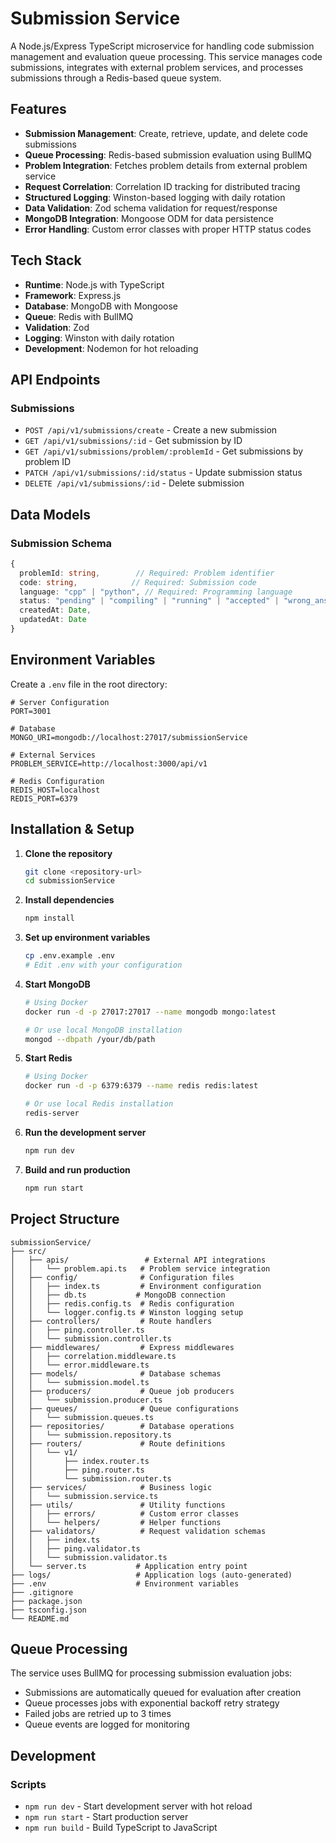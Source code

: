 # Submission Service

A Node.js/Express TypeScript microservice for handling code submission management and evaluation queue processing. This service manages code submissions, integrates with external problem services, and processes submissions through a Redis-based queue system.

## Features

- **Submission Management**: Create, retrieve, update, and delete code submissions
- **Queue Processing**: Redis-based submission evaluation using BullMQ
- **Problem Integration**: Fetches problem details from external problem service
- **Request Correlation**: Correlation ID tracking for distributed tracing
- **Structured Logging**: Winston-based logging with daily rotation
- **Data Validation**: Zod schema validation for request/response
- **MongoDB Integration**: Mongoose ODM for data persistence
- **Error Handling**: Custom error classes with proper HTTP status codes

## Tech Stack

- **Runtime**: Node.js with TypeScript
- **Framework**: Express.js
- **Database**: MongoDB with Mongoose
- **Queue**: Redis with BullMQ
- **Validation**: Zod
- **Logging**: Winston with daily rotation
- **Development**: Nodemon for hot reloading

## API Endpoints

### Submissions
- `POST /api/v1/submissions/create` - Create a new submission
- `GET /api/v1/submissions/:id` - Get submission by ID
- `GET /api/v1/submissions/problem/:problemId` - Get submissions by problem ID
- `PATCH /api/v1/submissions/:id/status` - Update submission status
- `DELETE /api/v1/submissions/:id` - Delete submission

## Data Models

### Submission Schema
```typescript
{
  problemId: string,        // Required: Problem identifier
  code: string,            // Required: Submission code
  language: "cpp" | "python", // Required: Programming language
  status: "pending" | "compiling" | "running" | "accepted" | "wrong_answer",
  createdAt: Date,
  updatedAt: Date
}
```

## Environment Variables

Create a `.env` file in the root directory:

```env
# Server Configuration
PORT=3001

# Database
MONGO_URI=mongodb://localhost:27017/submissionService

# External Services
PROBLEM_SERVICE=http://localhost:3000/api/v1

# Redis Configuration
REDIS_HOST=localhost
REDIS_PORT=6379
```

## Installation & Setup

1. **Clone the repository**
   ```bash
   git clone <repository-url>
   cd submissionService
   ```

2. **Install dependencies**
   ```bash
   npm install
   ```

3. **Set up environment variables**
   ```bash
   cp .env.example .env
   # Edit .env with your configuration
   ```

4. **Start MongoDB**
   ```bash
   # Using Docker
   docker run -d -p 27017:27017 --name mongodb mongo:latest
   
   # Or use local MongoDB installation
   mongod --dbpath /your/db/path
   ```

5. **Start Redis**
   ```bash
   # Using Docker
   docker run -d -p 6379:6379 --name redis redis:latest
   
   # Or use local Redis installation
   redis-server
   ```

6. **Run the development server**
   ```bash
   npm run dev
   ```

7. **Build and run production**
   ```bash
   npm run start
   ```

## Project Structure

```
submissionService/
├── src/
│   ├── apis/                 # External API integrations
│   │   └── problem.api.ts   # Problem service integration
│   ├── config/              # Configuration files
│   │   ├── index.ts         # Environment configuration
│   │   ├── db.ts           # MongoDB connection
│   │   ├── redis.config.ts  # Redis configuration
│   │   └── logger.config.ts # Winston logging setup
│   ├── controllers/         # Route handlers
│   │   ├── ping.controller.ts
│   │   └── submission.controller.ts
│   ├── middlewares/         # Express middlewares
│   │   ├── correlation.middleware.ts
│   │   └── error.middleware.ts
│   ├── models/              # Database schemas
│   │   └── submission.model.ts
│   ├── producers/           # Queue job producers
│   │   └── submission.producer.ts
│   ├── queues/              # Queue configurations
│   │   └── submission.queues.ts
│   ├── repositories/        # Database operations
│   │   └── submission.repository.ts
│   ├── routers/             # Route definitions
│   │   └── v1/
│   │       ├── index.router.ts
│   │       ├── ping.router.ts
│   │       └── submission.router.ts
│   ├── services/            # Business logic
│   │   └── submission.service.ts
│   ├── utils/               # Utility functions
│   │   ├── errors/          # Custom error classes
│   │   └── helpers/         # Helper functions
│   ├── validators/          # Request validation schemas
│   │   ├── index.ts
│   │   ├── ping.validator.ts
│   │   └── submission.validator.ts
│   └── server.ts           # Application entry point
├── logs/                   # Application logs (auto-generated)
├── .env                    # Environment variables
├── .gitignore
├── package.json
├── tsconfig.json
└── README.md
```


## Queue Processing

The service uses BullMQ for processing submission evaluation jobs:

- Submissions are automatically queued for evaluation after creation
- Queue processes jobs with exponential backoff retry strategy
- Failed jobs are retried up to 3 times
- Queue events are logged for monitoring

## Development

### Scripts
- `npm run dev` - Start development server with hot reload
- `npm run start` - Start production server
- `npm run build` - Build TypeScript to JavaScript
